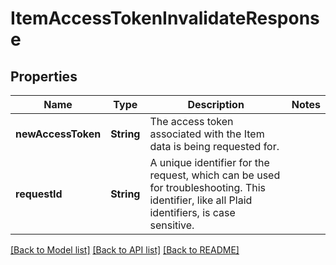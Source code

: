 # ItemAccessTokenInvalidateResponse

## Properties
Name | Type | Description | Notes
------------ | ------------- | ------------- | -------------
**newAccessToken** | **String** | The access token associated with the Item data is being requested for. | 
**requestId** | **String** | A unique identifier for the request, which can be used for troubleshooting. This identifier, like all Plaid identifiers, is case sensitive. | 

[[Back to Model list]](../README.md#documentation-for-models) [[Back to API list]](../README.md#documentation-for-api-endpoints) [[Back to README]](../README.md)


